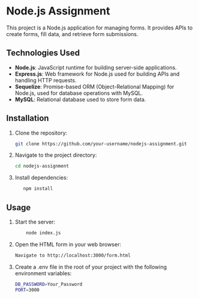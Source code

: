 # Node.js Assignment

This project is a Node.js application for managing forms. It provides APIs to create forms, fill data, and retrieve form submissions.

## Technologies Used

- **Node.js**: JavaScript runtime for building server-side applications.
- **Express.js**: Web framework for Node.js used for building APIs and handling HTTP requests.
- **Sequelize**: Promise-based ORM (Object-Relational Mapping) for Node.js, used for database operations with MySQL.
- **MySQL**: Relational database used to store form data.


## Installation

1. Clone the repository:

   ```bash
   git clone https://github.com/your-username/nodejs-assignment.git
   
2. Navigate to the project directory:
   ```bash 
   cd nodejs-assignment

4. Install dependencies:
   ```bash
      npm install

## Usage

1. Start the server:
   ```bash
       node index.js
2. Open the HTML form in your web browser:
   ```bash
   Navigate to http://localhost:3000/form.html
3. Create a .env file in the root of your project with the following environment variables:
   ```bash
   DB_PASSWORD=Your_Password
   PORT=3000
